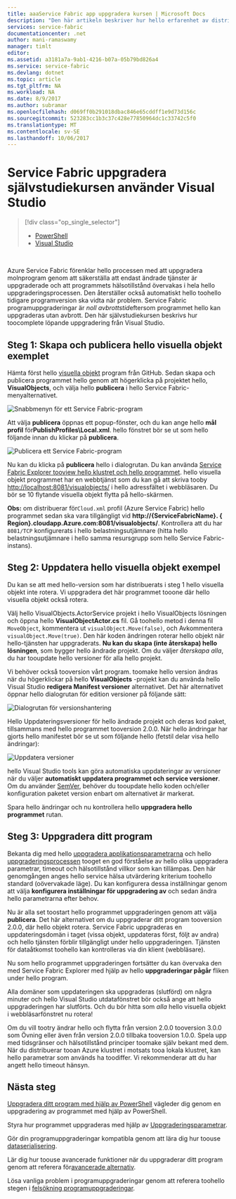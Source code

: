 ```yaml
---
title: aaaService Fabric app uppgradera kursen | Microsoft Docs
description: "Den här artikeln beskriver hur hello erfarenhet av distribution av ett Service Fabric-program, ändra hello kod och distribution av en uppgradering med hjälp av Visual Studio."
services: service-fabric
documentationcenter: .net
author: mani-ramaswamy
manager: timlt
editor: 
ms.assetid: a3181a7a-9ab1-4216-b07a-05b79bd826a4
ms.service: service-fabric
ms.devlang: dotnet
ms.topic: article
ms.tgt_pltfrm: NA
ms.workload: NA
ms.date: 8/9/2017
ms.author: subramar
ms.openlocfilehash: d069ff0b291018dbac846e65cddff1e9d73d156c
ms.sourcegitcommit: 523283cc1b3c37c428e77850964dc1c33742c5f0
ms.translationtype: MT
ms.contentlocale: sv-SE
ms.lasthandoff: 10/06/2017
---
```

# <a name="service-fabric-application-upgrade-tutorial-using-visual-studio"></a>Service Fabric uppgradera självstudiekursen använder Visual Studio
> [!div class="op_single_selector"]
> * [PowerShell](service-fabric-application-upgrade-tutorial-powershell.md)
> * [Visual Studio](service-fabric-application-upgrade-tutorial.md)
> 
> 

<br/>

Azure Service Fabric förenklar hello processen med att uppgradera molnprogram genom att säkerställa att endast ändrade tjänster är uppgraderade och att programmets hälsotillstånd övervakas i hela hello uppgraderingsprocessen. Den återställer också automatiskt hello toohello tidigare programversion ska vidta när problem. Service Fabric programuppgraderingar är *noll avbrottstid*eftersom programmet hello kan uppgraderas utan avbrott. Den här självstudiekursen beskrivs hur toocomplete löpande uppgradering från Visual Studio.

## <a name="step-1-build-and-publish-hello-visual-objects-sample"></a>Steg 1: Skapa och publicera hello visuella objekt exemplet
Hämta först hello [visuella objekt](https://github.com/Azure-Samples/service-fabric-dotnet-getting-started/tree/classic/Actors/VisualObjects) program från GitHub. Sedan skapa och publicera programmet hello genom att högerklicka på projektet hello, **VisualObjects**, och välja hello **publicera** i hello Service Fabric-menyalternativet.

![Snabbmenyn för ett Service Fabric-program][image1]

Att välja **publicera** öppnas ett popup-fönster, och du kan ange hello **mål profil** för**PublishProfiles\Local.xml**. hello fönstret bör se ut som hello följande innan du klickar på **publicera**.

![Publicera ett Service Fabric-program][image2]

Nu kan du klicka på **publicera** hello i dialogrutan. Du kan använda [Service Fabric Explorer tooview hello klustret och hello programmet](service-fabric-visualizing-your-cluster.md). hello visuella objekt programmet har en webbtjänst som du kan gå att skriva tooby [http://localhost:8081/visualobjects/](http://localhost:8081/visualobjects/) i hello adressfältet i webbläsaren.  Du bör se 10 flytande visuella objekt flytta på hello-skärmen.

**Obs:** om distribuerar för`Cloud.xml` profil (Azure Service Fabric) hello programmet sedan ska vara tillgängligt vid **http://{ServiceFabricName}. { Region}.cloudapp.Azure.com:8081/visualobjects/**. Kontrollera att du har `8081/TCP` konfigurerats i hello belastningsutjämnare (hitta hello belastningsutjämnare i hello samma resursgrupp som hello Service Fabric-instans).

## <a name="step-2-update-hello-visual-objects-sample"></a>Steg 2: Uppdatera hello visuella objekt exempel
Du kan se att med hello-version som har distribuerats i steg 1 hello visuella objekt inte rotera. Vi uppgradera det här programmet tooone där hello visuella objekt också rotera.

Välj hello VisualObjects.ActorService projekt i hello VisualObjects lösningen och öppna hello **VisualObjectActor.cs** fil. Gå toohello metod i denna fil `MoveObject`, kommentera ut `visualObject.Move(false)`, och Avkommentera `visualObject.Move(true)`. Den här koden ändringen roterar hello objekt när hello-tjänsten har uppgraderats.  **Nu kan du skapa (inte återskapa) hello lösningen**, som bygger hello ändrade projekt. Om du väljer *återskapa alla*, du har tooupdate hello versioner för alla hello projekt.

Vi behöver också tooversion vårt program. toomake hello version ändras när du högerklickar på hello **VisualObjects** -projekt kan du använda hello Visual Studio **redigera Manifest versioner** alternativet. Det här alternativet öppnar hello dialogrutan för edition versioner på följande sätt:

![Dialogrutan för versionshantering][image3]

Hello Uppdateringsversioner för hello ändrade projekt och deras kod paket, tillsammans med hello programmet tooversion 2.0.0. När hello ändringar har gjorts hello manifestet bör se ut som följande hello (fetstil delar visa hello ändringar):

![Uppdatera versioner][image4]

hello Visual Studio tools kan göra automatiska uppdateringar av versioner när du väljer **automatiskt uppdatera programmet och service versioner**. Om du använder [SemVer](http://www.semver.org), behöver du tooupdate hello koden och/eller konfiguration paketet version enbart om alternativet är markerat.

Spara hello ändringar och nu kontrollera hello **uppgradera hello programmet** rutan.

## <a name="step-3--upgrade-your-application"></a>Steg 3: Uppgradera ditt program
Bekanta dig med hello [uppgradera applikationsparametrarna](service-fabric-application-upgrade-parameters.md) och hello [uppgraderingsprocessen](service-fabric-application-upgrade.md) tooget en god förståelse av hello olika uppgradera parametrar, timeout och hälsotillstånd villkor som kan tillämpas. Den här genomgången anges hello service hälsa utvärdering kriterium toohello standard (oövervakade läge). Du kan konfigurera dessa inställningar genom att välja **konfigurera inställningar för uppgradering av** och sedan ändra hello parametrarna efter behov.

Nu är alla set toostart hello programmet uppgraderingen genom att välja **publicera**. Det här alternativet om du uppgraderar ditt program tooversion 2.0.0, där hello objekt rotera. Service Fabric uppgraderas en uppdateringsdomän i taget (vissa objekt, uppdateras först, följt av andra) och hello tjänsten förblir tillgängligt under hello uppgraderingen. Tjänsten för dataåtkomst toohello kan kontrolleras via din klient (webbläsare).  

Nu som hello programmet uppgraderingen fortsätter du kan övervaka den med Service Fabric Explorer med hjälp av hello **uppgraderingar pågår** fliken under hello program.

Alla domäner som uppdateringen ska uppgraderas (slutförd) om några minuter och hello Visual Studio utdatafönstret bör också ange att hello uppgraderingen har slutförts. Och du bör hitta som *alla* hello visuella objekt i webbläsarfönstret nu rotera!

Om du vill tootry ändrar hello och flytta från version 2.0.0 tooversion 3.0.0 som Övning eller även från version 2.0.0 tillbaka tooversion 1.0.0. Spela upp med tidsgränser och hälsotillstånd principer toomake själv bekant med dem. När du distribuerar tooan Azure klustret i motsats tooa lokala klustret, kan hello parametrar som används ha toodiffer. Vi rekommenderar att du har angett hello timeout hänsyn.

## <a name="next-steps"></a>Nästa steg
[Uppgradera ditt program med hjälp av PowerShell](service-fabric-application-upgrade-tutorial-powershell.md) vägleder dig genom en uppgradering av programmet med hjälp av PowerShell.

Styra hur programmet uppgraderas med hjälp av [Uppgraderingsparametrar](service-fabric-application-upgrade-parameters.md).

Gör din programuppgraderingar kompatibla genom att lära dig hur toouse [dataserialisering](service-fabric-application-upgrade-data-serialization.md).

Lär dig hur toouse avancerade funktioner när du uppgraderar ditt program genom att referera för[avancerade alternativ](service-fabric-application-upgrade-advanced.md).

Lösa vanliga problem i programuppgraderingar genom att referera toohello stegen i [felsökning programuppgraderingar](service-fabric-application-upgrade-troubleshooting.md).

[image1]: media/service-fabric-application-upgrade-tutorial/upgrade7.png
[image2]: media/service-fabric-application-upgrade-tutorial/upgrade1.png
[image3]: media/service-fabric-application-upgrade-tutorial/upgrade5.png
[image4]: media/service-fabric-application-upgrade-tutorial/upgrade6.png
